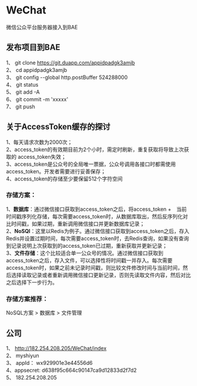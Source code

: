 # WeChat
微信公众平台服务器接入到BAE
## 发布项目到BAE
1、 git clone https://git.duapp.com/appidpadgk3amjb  <br>
2、 cd appidpadgk3amjb   <br>
3、 git config --global http.postBuffer 524288000    <br>
4、 git status   <br>
5、 git add -A   <br>
6、 git commit -m 'xxxxx'    <br>
7、 git push     <br>

## 关于AccessToken缓存的探讨
1、每天请求次数为2000次；  <br>
2、access_token的有效期目前为2个小时，需定时刷新，重复获取将导致上次获取的 access_token失效；  <br>
3、access_token是公众号的全局唯一票据，公众号调用各接口时都需使用access_token。开发者需要进行妥善保存；  <br>
4、access_token的存储至少要保留512个字符空间
### 存储方案：
1、**数据库**：通过微信接口获取到access_token之后，将access_token +　当前时间戳序列化存储，每次需要access_token时，从数据库取出，然后反序列化对比时间戳，如果过期，重新调用微信接口并更新数据库记录；  <br>
2、**NoSQl**：这里以Redis为例子。通过微信接口获取到access_token之后，存入Redis并设置过期时间，每次需要access_token时，去Redis查询，如果没有查询到记录说明上次获取到的access_token已过期，重新获取并更新记录；  <br>
3、**文件存储**：这个比较适合单一公众号的情况。通过微信接口获取到access_token之后，存入文件，可以选择性将时间戳一并存入。每次需要access_token时，如果之前未记录时间戳，则比较文件修改时间与当前时间，然后选择读取记录或者重新调用微信接口更新记录，否则先读取文件内容，然后对比之后选择下一步行为。  <br>
### 存储方案推荐：
NoSQL方案 > 数据库 > 文件管理

## 公司
1、 http://182.254.208.205/WeChat/index  <br>
2、 myshiyun     <br>
3、 appId： wx929901e3e44556d6   <br>
4、appsecret: d638f95c664c90147ca9d12833d2f7d2    <br>
5、 182.254.208.205
